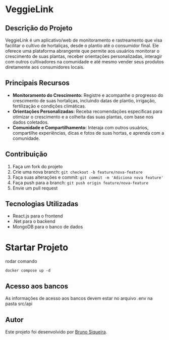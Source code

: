 # VeggieLink

## Descrição do Projeto
VeggieLink é um aplicativo/web de monitoramento e rastreamento que visa facilitar o cultivo de hortaliças, desde o plantio até o consumidor final. Ele oferece uma plataforma abrangente que permite aos usuários monitorar o crescimento de suas plantas, receber orientações personalizadas, interagir com outros cultivadores na comunidade e até mesmo vender seus produtos diretamente aos consumidores locais.

## Principais Recursos
- **Monitoramento do Crescimento:** Registre e acompanhe o progresso do crescimento de suas hortaliças, incluindo datas de plantio, irrigação, fertilização e condições climáticas.
- **Orientações Personalizadas:** Receba recomendações específicas para otimizar o crescimento e a colheita das suas plantas, com base nos dados coletados.
- **Comunidade e Compartilhamento:** Interaja com outros usuários, compartilhe experiências, dicas e fotos de suas hortas, e aprenda com a comunidade.


## Contribuição
1. Faça um fork do projeto
2. Crie uma nova branch: `git checkout -b feature/nova-feature`
3. Faça suas alterações e commit: `git commit -m 'Adiciona nova feature'`
4. Faça push para a branch: `git push origin feature/nova-feature`
5. Envie um pull request

## Tecnologias Utilizadas
- React.js para o frontend
- .Net para o backend
- MongoDB para o banco de dados

# Startar Projeto

rodar comando
```ssh
docker compose up -d
```

## Acesso aos bancos
As informações de acesso aos bancos devem estar no arquivo .env na pasta src/api 

## Autor
Este projeto foi desenvolvido por [Bruno Siqueira](https://github.com/BrunKsp).

